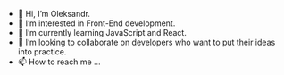 - 👋 Hi, I’m Oleksandr.
- 👀 I’m interested in Front-End development.
- 🌱 I’m currently learning JavaScript and React.
- 💞️ I’m looking to collaborate on developers who want to put their ideas into practice. 
- 📫 How to reach me ...

<!---
MelAlex-97/MelAlex-97 is a ✨ special ✨ repository because its `README.md` (this file) appears on your GitHub profile.
You can click the Preview link to take a look at your changes.
--->
